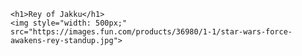 <html lang="en">
<head>
    <title>60 Seconds of Code</title>
    <link rel="sytlesheet" href="styles.css" />
</head>
<body>

    <h1>Rey of Jakku</h1>
    <img style="width: 500px;" src="https://images.fun.com/products/36980/1-1/star-wars-force-awakens-rey-standup.jpg">
    
</body>
</html>
